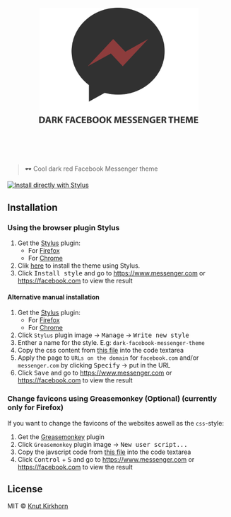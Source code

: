 <h1 align="center">
	<br>
	<img width="360" src="media/logo.svg" alt="dark-facebook-messenger-theme">
	<br>
	<br>
	<br>
</h1>

> 🕶️ Cool dark red Facebook Messenger theme

[![Install directly with Stylus](https://img.shields.io/badge/Install%20directly%20with-Stylus-00adad.svg)](https://raw.githubusercontent.com/Knutakir/dark-facebook-messenger-theme/main/dark-facebook-messenger-theme.user.css)

## Installation
### Using the browser plugin Stylus
1. Get the [Stylus](https://github.com/openstyles/stylus) plugin:
    - For [Firefox](https://addons.mozilla.org/en-US/firefox/addon/styl-us/)
    - For [Chrome](https://chrome.google.com/webstore/detail/stylus/clngdbkpkpeebahjckkjfobafhncgmne)
2. Clik [here](https://raw.githubusercontent.com/Knutakir/dark-facebook-messenger-theme/main/dark-facebook-messenger-theme.user.css) to install the theme using Stylus.
3. Click <kbd>Install style</kbd> and go to https://www.messenger.com or https://facebook.com to view the result️️

#### Alternative manual installation
1. Get the [Stylus](https://github.com/openstyles/stylus) plugin:
    - For [Firefox](https://addons.mozilla.org/en-US/firefox/addon/styl-us/)
    - For [Chrome](https://chrome.google.com/webstore/detail/stylus/clngdbkpkpeebahjckkjfobafhncgmne)
2. Click `Stylus` plugin image → <kbd>Manage</kbd> → <kbd>Write new style</kbd>
3. Enther a name for the style. E.g: `dark-facebook-messenger-theme`
4. Copy the css content from [this file](https://raw.githubusercontent.com/Knutakir/dark-facebook-messenger-theme/main/dark-facebook-messenger-theme.user.css) into the code textarea
5. Apply the page to `URLs on the domain` for `facebook.com` and/or `messenger.com` by clicking <kbd>Specify</kbd> → put in the URL
6. Click <kbd>Save</kbd> and go to https://www.messenger.com or https://facebook.com to view the result️️

### Change favicons using Greasemonkey (Optional) (currently only for Firefox)
If you want to change the favicons of the websites aswell as the `css`-style:
1. Get the [Greasemonkey](https://addons.mozilla.org/en-US/firefox/addon/greasemonkey/) plugin
2. Click `Greasemonkey` plugin image → <kbd>New user script...</kbd>
3. Copy the javscript code from [this file](favicon-replacer.js) into the code textarea
4. Click <kbd>Control</kbd> + <kbd>S</kbd> and go to https://www.messenger.com or https://facebook.com to view the result️️

## License
MIT © [Knut Kirkhorn](LICENSE)
